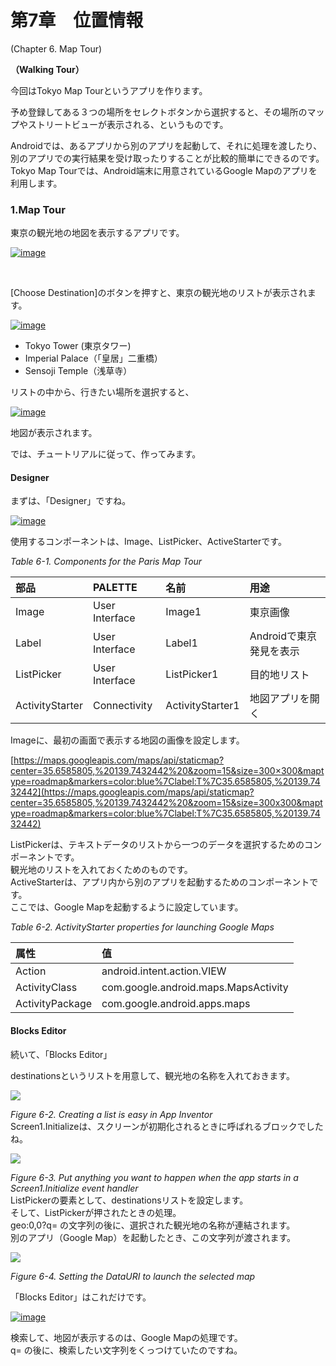 # **第7章　位置情報**

\(Chapter 6. Map Tour\)

**（Walking Tour）**

今回はTokyo Map Tourというアプリを作ります。

予め登録してある３つの場所をセレクトボタンから選択すると、その場所のマップやストリートビューが表示される、というものです。

Androidでは、あるアプリから別のアプリを起動して、それに処理を渡したり、別のアプリでの実行結果を受け取ったりすることが比較的簡単にできるのです。  
Tokyo Map Tourでは、Android端末に用意されているGoogle Mapのアプリを利用します。

### **1.Map Tour**

東京の観光地の地図を表示するアプリです。

[![](https://i0.wp.com/edu2web.com/wordpress/wp-content/uploads/2017/06/image_thumb-5.png?resize=242%2C484&ssl=1 "image")](https://i2.wp.com/edu2web.com/wordpress/wp-content/uploads/2017/06/image-5.png?ssl=1)

[  
](https://edu2web.com/wordpress/wp-content/uploads/2017/06/image-1.png)

\[Choose Destination\]のボタンを押すと、東京の観光地のリストが表示されます。

[![](https://i1.wp.com/edu2web.com/wordpress/wp-content/uploads/2017/06/image_thumb-1.png?resize=242%2C484&ssl=1 "image")](https://i0.wp.com/edu2web.com/wordpress/wp-content/uploads/2017/06/image-2.png?ssl=1)

* Tokyo Tower \(東京タワー\)
* Imperial Palace（「皇居」二重橋）
* Sensoji Temple（浅草寺）

リストの中から、行きたい場所を選択すると、

[![](https://i1.wp.com/edu2web.com/wordpress/wp-content/uploads/2017/06/image_thumb-2.png?resize=242%2C484&ssl=1 "image")](https://i2.wp.com/edu2web.com/wordpress/wp-content/uploads/2017/06/image-3.png?ssl=1)

地図が表示されます。

では、チュートリアルに従って、作ってみます。

#### Designer

まずは、「Designer」ですね。

[![](https://i2.wp.com/edu2web.com/wordpress/wp-content/uploads/2017/06/image_thumb-3.png?resize=474%2C402&ssl=1 "image")](https://i0.wp.com/edu2web.com/wordpress/wp-content/uploads/2017/06/image-1.png?ssl=1)



使用するコンポーネントは、Image、ListPicker、ActiveStarterです。

_Table 6-1. Components for the Paris Map Tour_

| 部品 | PALETTE | 名前 | 用途 |
| :--- | :--- | :--- | :--- |
| Image | User Interface | Image1 | 東京画像 |
| Label | User Interface | Label1 | Androidで東京発見を表示 |
| ListPicker | User Interface | ListPicker1 | 目的地リスト |
| ActivityStarter | Connectivity | ActivityStarter1 | 地図アプリを開く |

Imageに、最初の画面で表示する地図の画像を設定します。

[https://maps.googleapis.com/maps/api/staticmap?center=35.6585805,%20139.7432442%20&zoom=15&size=300×300&maptype=roadmap&markers=color:blue%7Clabel:T%7C35.6585805,%20139.7432442](https://maps.googleapis.com/maps/api/staticmap?center=35.6585805,%20139.7432442%20&zoom=15&size=300x300&maptype=roadmap&markers=color:blue%7Clabel:T%7C35.6585805,%20139.7432442)

ListPickerは、テキストデータのリストから一つのデータを選択するためのコンポーネントです。  
観光地のリストを入れておくためのものです。  
ActiveStarterは、アプリ内から別のアプリを起動するためのコンポーネントです。  
ここでは、Google Mapを起動するように設定しています。

_Table 6-2. ActivityStarter properties for launching Google Maps_

| 属性 | 值 |
| :--- | :--- |
| Action | android.intent.action.VIEW |
| ActivityClass | com.google.android.maps.MapsActivity |
| ActivityPackage | com.google.android.apps.maps |

#### Blocks Editor

続いて、「Blocks Editor」

destinationsというリストを用意して、観光地の名称を入れておきます。

![](https://i1.wp.com/edu2web.com/wordpress/wp-content/uploads/2017/06/mt6-2.png?w=474&ssl=1)

_Figure 6-2. Creating a list is easy in App Inventor_  
Screen1.Initializeは、スクリーンが初期化されるときに呼ばれるブロックでしたね。

![](https://i1.wp.com/edu2web.com/wordpress/wp-content/uploads/2017/06/mt6-3.png?w=474&ssl=1)

_Figure 6-3. Put anything you want to happen when the app starts in a Screen1.Initialize event handler_  
ListPickerの要素として、destinationsリストを設定します。  
そして、ListPickerが押されたときの処理。  
geo:0,0?q= の文字列の後に、選択された観光地の名称が連結されます。  
別のアプリ（Google Map）を起動したとき、この文字列が渡されます。

![](https://i1.wp.com/edu2web.com/wordpress/wp-content/uploads/2017/06/mt6-4.png?w=474&ssl=1)

_Figure 6-4. Setting the DataURI to launch the selected map_

「Blocks Editor」はこれだけです。

[![](https://i2.wp.com/edu2web.com/wordpress/wp-content/uploads/2017/06/image_thumb-4.png?resize=474%2C401&ssl=1 "image")](https://i1.wp.com/edu2web.com/wordpress/wp-content/uploads/2017/06/image-4.png?ssl=1)

検索して、地図が表示するのは、Google Mapの処理です。  
q= の後に、検索したい文字列をくっつけていたのですね。

